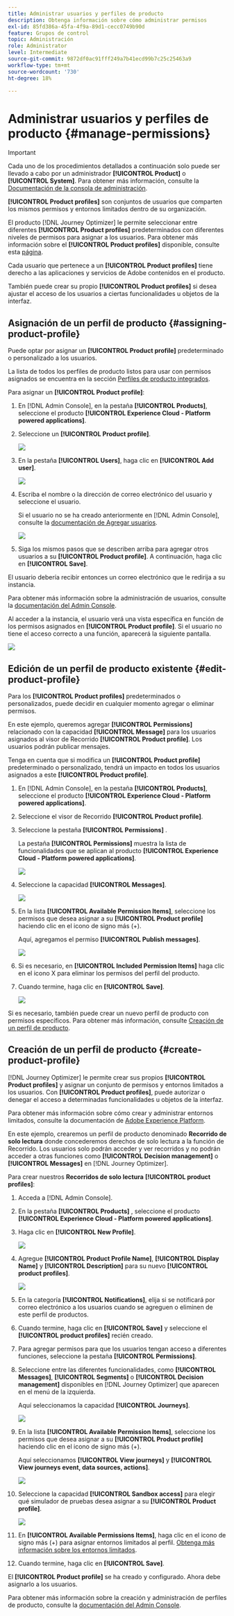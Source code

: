 ```yaml
---
title: Administrar usuarios y perfiles de producto
description: Obtenga información sobre cómo administrar permisos
exl-id: 85fd386a-45fa-4f9a-89d1-cecc0749b90d
feature: Grupos de control
topic: Administración
role: Administrator
level: Intermediate
source-git-commit: 9872df0ac91fff249a7b41ecd99b7c25c25463a9
workflow-type: tm+mt
source-wordcount: '730'
ht-degree: 18%

---
```


# Administrar usuarios y perfiles de producto {#manage-permissions}

>[!IMPORTANT]
>
> Cada uno de los procedimientos detallados a continuación solo puede ser llevado a cabo por un administrador **[!UICONTROL Product]** o **[!UICONTROL System]**. Para obtener más información, consulte la [Documentación de la consola de administración](https://helpx.adobe.com/enterprise/admin-guide.html/enterprise/using/admin-roles.ug.html).

**[!UICONTROL Product profiles]** son conjuntos de usuarios que comparten los mismos permisos y entornos limitados dentro de su organización.

El producto [!DNL Journey Optimizer] le permite seleccionar entre diferentes **[!UICONTROL Product profiles]** predeterminados con diferentes niveles de permisos para asignar a los usuarios. Para obtener más información sobre el **[!UICONTROL Product profiles]** disponible, consulte esta [página](ootb-product-profiles.md).

Cada usuario que pertenece a un **[!UICONTROL Product profiles]** tiene derecho a las aplicaciones y servicios de Adobe contenidos en el producto.

También puede crear su propio **[!UICONTROL Product profiles]** si desea ajustar el acceso de los usuarios a ciertas funcionalidades u objetos de la interfaz.

## Asignación de un perfil de producto {#assigning-product-profile}

Puede optar por asignar un **[!UICONTROL Product profile]** predeterminado o personalizado a los usuarios.

La lista de todos los perfiles de producto listos para usar con permisos asignados se encuentra en la sección [Perfiles de producto integrados](ootb-product-profiles.md).

Para asignar un **[!UICONTROL Product profile]**:

1. En [!DNL Admin Console], en la pestaña **[!UICONTROL Products]**, seleccione el producto **[!UICONTROL Experience Cloud - Platform powered applications]**.

1. Seleccione un **[!UICONTROL Product profile]**.

   ![](../assets/access_control_2.png)

1. En la pestaña **[!UICONTROL Users]**, haga clic en **[!UICONTROL Add user]**.

   ![](../assets/access_control_3.png)

1. Escriba el nombre o la dirección de correo electrónico del usuario y seleccione el usuario.

   Si el usuario no se ha creado anteriormente en [!DNL Admin Console], consulte la [documentación de Agregar usuarios](https://helpx.adobe.com/enterprise/admin-guide.html/enterprise/using/manage-users-individually.ug.html#add-users).

   ![](../assets/access_control_4.png)

1. Siga los mismos pasos que se describen arriba para agregar otros usuarios a su **[!UICONTROL Product profile]**. A continuación, haga clic en **[!UICONTROL Save]**.

El usuario debería recibir entonces un correo electrónico que le redirija a su instancia.

Para obtener más información sobre la administración de usuarios, consulte la [documentación del Admin Console](https://helpx.adobe.com/enterprise/admin-guide.html/enterprise/using/manage-users-individually.ug.html).

Al acceder a la instancia, el usuario verá una vista específica en función de los permisos asignados en **[!UICONTROL Product profile]**. Si el usuario no tiene el acceso correcto a una función, aparecerá la siguiente pantalla.

![](../assets/access_control_1.png)

## Edición de un perfil de producto existente {#edit-product-profile}

Para los **[!UICONTROL Product profiles]** predeterminados o personalizados, puede decidir en cualquier momento agregar o eliminar permisos.

En este ejemplo, queremos agregar **[!UICONTROL Permissions]** relacionado con la capacidad **[!UICONTROL Message]** para los usuarios asignados al visor de Recorrido **[!UICONTROL Product profile]**. Los usuarios podrán publicar mensajes.

Tenga en cuenta que si modifica un **[!UICONTROL Product profile]** predeterminado o personalizado, tendrá un impacto en todos los usuarios asignados a este **[!UICONTROL Product profile]**.

1. En [!DNL Admin Console], en la pestaña **[!UICONTROL Products]**, seleccione el producto **[!UICONTROL Experience Cloud - Platform powered applications]**.

1. Seleccione el visor de Recorrido **[!UICONTROL Product profile]**.

1. Seleccione la pestaña **[!UICONTROL Permissions]** .

   La pestaña **[!UICONTROL Permissions]** muestra la lista de funcionalidades que se aplican al producto **[!UICONTROL Experience Cloud - Platform powered applications]**.

   ![](../assets/access_control_5.png)

1. Seleccione la capacidad **[!UICONTROL Messages]**.

   ![](../assets/access_control_6.png)

1. En la lista **[!UICONTROL Available Permission Items]**, seleccione los permisos que desea asignar a su **[!UICONTROL Product profile]** haciendo clic en el icono de signo más (+).

   Aquí, agregamos el permiso **[!UICONTROL Publish messages]**.

   ![](../assets/access_control_7.png)

1. Si es necesario, en **[!UICONTROL Included Permission Items]** haga clic en el icono X para eliminar los permisos del perfil del producto.

1. Cuando termine, haga clic en **[!UICONTROL Save]**.

   ![](../assets/access_control_8.png)

Si es necesario, también puede crear un nuevo perfil de producto con permisos específicos. Para obtener más información, consulte [Creación de un perfil de producto](#create-product-profile).

## Creación de un perfil de producto {#create-product-profile}

[!DNL Journey Optimizer] le permite crear sus propios  **[!UICONTROL Product profiles]** y asignar un conjunto de permisos y entornos limitados a los usuarios. Con **[!UICONTROL Product profiles]**, puede autorizar o denegar el acceso a determinadas funcionalidades u objetos de la interfaz.

Para obtener más información sobre cómo crear y administrar entornos limitados, consulte la documentación de [Adobe Experience Platform](https://experienceleague.adobe.com/docs/experience-platform/sandbox/ui/user-guide.html?lang=es).

En este ejemplo, crearemos un perfil de producto denominado **Recorrido de solo lectura** donde concederemos derechos de solo lectura a la función de Recorrido. Los usuarios solo podrán acceder y ver recorridos y no podrán acceder a otras funciones como **[!UICONTROL Decision management]** o **[!UICONTROL Messages]** en [!DNL Journey Optimizer].

Para crear nuestros **Recorridos de solo lectura** **[!UICONTROL product profiles]**:

1. Acceda a [!DNL Admin Console].

1. En la pestaña **[!UICONTROL Products]** , seleccione el producto **[!UICONTROL Experience Cloud - Platform powered applications]**.

1. Haga clic en **[!UICONTROL New Profile]**.

   ![](../assets/access_control_9.png)

1. Agregue **[!UICONTROL Product Profile Name]**, **[!UICONTROL Display Name]** y **[!UICONTROL Description]** para su nuevo **[!UICONTROL product profiles]**.

   ![](../assets/access_control_10.png)

1. En la categoría **[!UICONTROL Notifications]**, elija si se notificará por correo electrónico a los usuarios cuando se agreguen o eliminen de este perfil de productos.

1. Cuando termine, haga clic en **[!UICONTROL Save]** y seleccione el **[!UICONTROL product profiles]** recién creado.

1. Para agregar permisos para que los usuarios tengan acceso a diferentes funciones, seleccione la pestaña **[!UICONTROL Permissions]**.

1. Seleccione entre las diferentes funcionalidades, como **[!UICONTROL Messages]**, **[!UICONTROL Segments]** o **[!UICONTROL Decision management]** disponibles en [!DNL Journey Optimizer] que aparecen en el menú de la izquierda.

   Aquí seleccionamos la capacidad **[!UICONTROL Journeys]**.

   ![](../assets/access_control_11.png)

1. En la lista **[!UICONTROL Available Permission Items]**, seleccione los permisos que desea asignar a su **[!UICONTROL Product profile]** haciendo clic en el icono de signo más (+).

   Aquí seleccionamos **[!UICONTROL View journeys]** y **[!UICONTROL View journeys event, data sources, actions]**.

   ![](../assets/access_control_12.png)

1. Seleccione la capacidad **[!UICONTROL Sandbox access]** para elegir qué simulador de pruebas desea asignar a su **[!UICONTROL Product profile]**.

   ![](../assets/access_control_13.png)

1. En **[!UICONTROL Available Permissions Items]**, haga clic en el icono de signo más (+) para asignar entornos limitados al perfil. [Obtenga más información sobre los entornos limitados](https://experienceleague.adobe.com/docs/experience-platform/sandbox/home.html?lang=es).

1. Cuando termine, haga clic en **[!UICONTROL Save]**.

El **[!UICONTROL Product profile]** se ha creado y configurado. Ahora debe asignarlo a los usuarios.

Para obtener más información sobre la creación y administración de perfiles de producto, consulte la [documentación del Admin Console](https://helpx.adobe.com/enterprise/admin-guide.html/enterprise/using/manage-product-profiles.ug.html).
